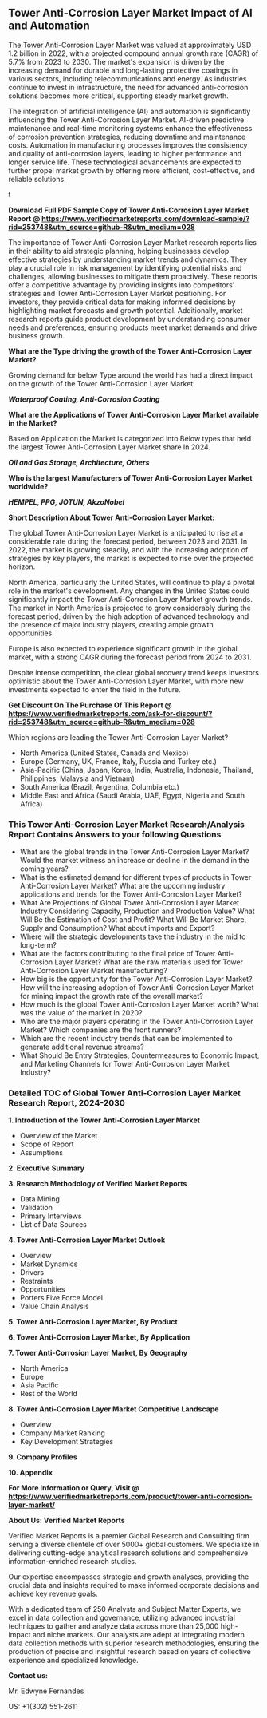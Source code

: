 <h2>Tower Anti-Corrosion Layer Market Impact of AI and Automation</h2><p>The Tower Anti-Corrosion Layer Market was valued at approximately USD 1.2 billion in 2022, with a projected compound annual growth rate (CAGR) of 5.7% from 2023 to 2030. The market's expansion is driven by the increasing demand for durable and long-lasting protective coatings in various sectors, including telecommunications and energy. As industries continue to invest in infrastructure, the need for advanced anti-corrosion solutions becomes more critical, supporting steady market growth.</p><p>The integration of artificial intelligence (AI) and automation is significantly influencing the Tower Anti-Corrosion Layer Market. AI-driven predictive maintenance and real-time monitoring systems enhance the effectiveness of corrosion prevention strategies, reducing downtime and maintenance costs. Automation in manufacturing processes improves the consistency and quality of anti-corrosion layers, leading to higher performance and longer service life. These technological advancements are expected to further propel market growth by offering more efficient, cost-effective, and reliable solutions.</p>t</p><p id="" class=""><strong>Download Full PDF Sample Copy of Tower Anti-Corrosion Layer Market Report @ <a href="https://www.verifiedmarketreports.com/download-sample/?rid=253748&utm_source=github-R&utm_medium=028" target="_blank">https://www.verifiedmarketreports.com/download-sample/?rid=253748&utm_source=github-R&utm_medium=028</a></strong></p><p>The importance of&nbsp;Tower Anti-Corrosion Layer Market research reports lies in their ability to aid strategic planning, helping businesses develop effective strategies by understanding market trends and dynamics. They play a crucial role in risk management by identifying potential risks and challenges, allowing businesses to mitigate them proactively. These reports offer a competitive advantage by providing insights into competitors' strategies and Tower Anti-Corrosion Layer Market positioning. For investors, they provide critical data for making informed decisions by highlighting market forecasts and growth potential. Additionally, market research reports guide product development by understanding consumer needs and preferences, ensuring products meet market demands and drive business growth.</p><p><strong>What are the&nbsp;Type driving the growth of the Tower Anti-Corrosion Layer Market?</strong></p><p id="" class="">Growing demand for below Type around the world has had a direct impact on the growth of the Tower Anti-Corrosion Layer Market:</p><em><strong>Waterproof Coating, Anti-Corrosion Coating</strong></em></p><strong>What are the&nbsp;Applications&nbsp;of Tower Anti-Corrosion Layer Market available in the Market?</strong></p><p id="" class="">Based on Application the Market is categorized into Below types that held the largest Tower Anti-Corrosion Layer Market share In 2024.</p><em><strong>Oil and Gas Storage, Architecture, Others</strong></em></p><strong>Who is the largest Manufacturers of Tower Anti-Corrosion Layer Market worldwide?</strong></p><p><em><strong>HEMPEL, PPG, JOTUN, AkzoNobel</strong></em></p><p id="" class=""><strong>Short Description About Tower Anti-Corrosion Layer Market:</strong></p><p>The global Tower Anti-Corrosion Layer Market is anticipated to rise at a considerable rate during the forecast period, between 2023 and 2031. In 2022, the market is growing steadily, and with the increasing adoption of strategies by key players, the market is expected to rise over the projected horizon.</p><p>North America, particularly the United States, will continue to play a pivotal role in the market's development. Any changes in the United States could significantly impact the Tower Anti-Corrosion Layer Market growth trends. The market in North America is projected to grow considerably during the forecast period, driven by the high adoption of advanced technology and the presence of major industry players, creating ample growth opportunities.</p><p>Europe is also expected to experience significant growth in the global market, with a strong CAGR during the forecast period from 2024 to 2031.</p><p>Despite intense competition, the clear global recovery trend keeps investors optimistic about the Tower Anti-Corrosion Layer Market, with more new investments expected to enter the field in the future.</p><p id="" class=""><strong>Get Discount On The Purchase Of This Report @ <a href="https://www.verifiedmarketreports.com/ask-for-discount/?rid=253748&utm_source=github-R&utm_medium=028" target="_blank">https://www.verifiedmarketreports.com/ask-for-discount/?rid=253748&utm_source=github-R&utm_medium=028</a></strong></p>Which regions are leading the Tower Anti-Corrosion Layer Market?</p><ul><li>North America (United States, Canada and Mexico)</li><li>Europe (Germany, UK, France, Italy, Russia and Turkey etc.)</li><li>Asia-Pacific (China, Japan, Korea, India, Australia, Indonesia, Thailand, Philippines, Malaysia and Vietnam)</li><li>South America (Brazil, Argentina, Columbia etc.)</li><li>Middle East and Africa (Saudi Arabia, UAE, Egypt, Nigeria and South Africa)</li></ul><h3 id="" class="">This Tower Anti-Corrosion Layer Market Research/Analysis Report Contains Answers to your following Questions</h3><ul><li>What are the global trends in the Tower Anti-Corrosion Layer Market? Would the market witness an increase or decline in the demand in the coming years?</li><li>What is the estimated demand for different types of products in Tower Anti-Corrosion Layer Market? What are the upcoming industry applications and trends for the Tower Anti-Corrosion Layer Market?</li><li>What Are Projections of Global Tower Anti-Corrosion Layer Market Industry Considering Capacity, Production and Production Value? What Will Be the Estimation of Cost and Profit? What Will Be Market Share, Supply and Consumption? What about imports and Export?</li><li>Where will the strategic developments take the industry in the mid to long-term?</li><li>What are the factors contributing to the final price of Tower Anti-Corrosion Layer Market? What are the raw materials used for Tower Anti-Corrosion Layer Market manufacturing?</li><li>How big is the opportunity for the Tower Anti-Corrosion Layer Market? How will the increasing adoption of Tower Anti-Corrosion Layer Market for mining impact the growth rate of the overall market?</li><li>How much is the global Tower Anti-Corrosion Layer Market worth? What was the value of the market In 2020?</li><li>Who are the major players operating in the Tower Anti-Corrosion Layer Market? Which companies are the front runners?</li><li>Which are the recent industry trends that can be implemented to generate additional revenue streams?</li><li>What Should Be Entry Strategies, Countermeasures to Economic Impact, and Marketing Channels for Tower Anti-Corrosion Layer Market Industry?</li></ul><h3 id="" class="">Detailed TOC of Global Tower Anti-Corrosion Layer Market Research Report, 2024-2030</h3><p id="" class=""><strong>1. Introduction of the Tower Anti-Corrosion Layer Market</strong></p><ul><li>Overview of the Market</li><li>Scope of Report</li><li>Assumptions</li></ul><p id="" class=""><strong>2. Executive Summary</strong></p><p id="" class=""><strong>3. Research Methodology of Verified Market Reports</strong></p><ul><li>Data Mining</li><li>Validation</li><li>Primary Interviews</li><li>List of Data Sources</li></ul><p id="" class=""><strong>4. Tower Anti-Corrosion Layer Market Outlook</strong></p><ul><li>Overview</li><li>Market Dynamics</li><li>Drivers</li><li>Restraints</li><li>Opportunities</li><li>Porters Five Force Model</li><li>Value Chain Analysis</li></ul><p id="" class=""><strong>5. Tower Anti-Corrosion Layer Market, By Product</strong></p><p id="" class=""><strong>6. Tower Anti-Corrosion Layer Market, By Application</strong></p><p id="" class=""><strong>7. Tower Anti-Corrosion Layer Market, By Geography</strong></p><ul><li>North America</li><li>Europe</li><li>Asia Pacific</li><li>Rest of the World</li></ul><p id="" class=""><strong>8. Tower Anti-Corrosion Layer Market Competitive Landscape</strong></p><ul><li>Overview</li><li>Company Market Ranking</li><li>Key Development Strategies</li></ul><p id="" class=""><strong>9. Company Profiles</strong></p><p id="" class=""><strong>10. Appendix</strong></p><p id="" class=""><strong>For More Information or Query, Visit @ <a href="https://www.verifiedmarketreports.com/product/tower-anti-corrosion-layer-market/" target="_blank">https://www.verifiedmarketreports.com/product/tower-anti-corrosion-layer-market/</a></strong></p><p id="" class=""><strong>About Us: Verified Market Reports</strong></p><p id="" class="">Verified Market Reports is a premier Global Research and Consulting firm serving a diverse clientele of over 5000+ global customers. We specialize in delivering cutting-edge analytical research solutions and comprehensive information-enriched research studies.</p><p id="" class="">Our expertise encompasses strategic and growth analyses, providing the crucial data and insights required to make informed corporate decisions and achieve key revenue goals.</p><p id="" class="">With a dedicated team of 250 Analysts and Subject Matter Experts, we excel in data collection and governance, utilizing advanced industrial techniques to gather and analyze data across more than 25,000 high-impact and niche markets. Our analysts are adept at integrating modern data collection methods with superior research methodologies, ensuring the production of precise and insightful research based on years of collective experience and specialized knowledge.</p><p id="" class=""><strong>Contact us:</strong></p><p id="" class="">Mr. Edwyne Fernandes</p><p id="" class="">US: +1(302) 551-2611</p>